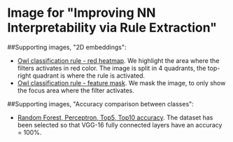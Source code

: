 # Image for "Improving NN Interpretability via Rule Extraction"

##Supporting images, "2D embeddings":

* [Owl classification rule - red heatmap](./owl_scatter_plot_features.jpg). We highlight the area where the filters activates in red color. The image is split in 4 quadrants, the top-right quadrant is where the rule is activated.
* [Owl classification rule - feature mask](./owl_scatter_plot_masked.jpg). We mask the image, to only show the focus area where the filter activates.

##Supporting images, "Accuracy comparison between classes":
* [Random Forest, Perceptron, Top5, Top10 accuracy](./classes_all_accuracy_histogram.pdf). The dataset has been selected so that VGG-16 fully connected layers have an accuracy = 100%.
